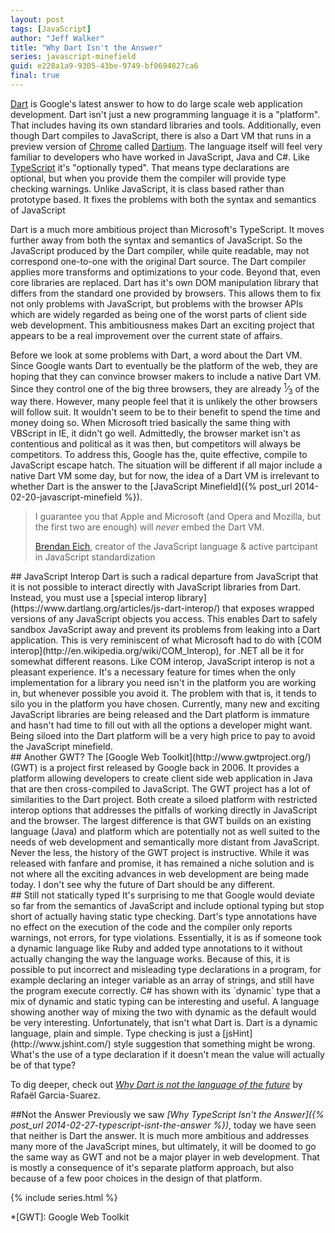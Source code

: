 ```yaml
---
layout: post
tags: [JavaScript]
author: "Jeff Walker"
title: "Why Dart Isn't the Answer"
series: javascript-minefield
guid: e228a1a9-9305-43be-9749-bf0694827ca6
final: true
---
```


[Dart](https://www.dartlang.org) is Google's latest answer to how to do large scale web application development.  Dart isn't just a new programming language it is a "platform".  That includes having its own standard libraries and tools.  Additionally, even though Dart compiles to JavaScript, there is also a Dart VM that runs in a preview version of [Chrome](https://www.google.com/chrome) called [Dartium](https://www.dartlang.org/tools/dartium/).  The language itself will feel very familiar to developers who have worked in JavaScript, Java and C#.  Like [TypeScript](http://www.typescriptlang.org) it's "optionally typed".  That means type declarations are optional, but when you provide them the compiler will provide type checking warnings.  Unlike JavaScript, it is class based rather than prototype based. It fixes the problems with both the syntax and semantics of JavaScript

Dart is a much more ambitious project than Microsoft's TypeScript.  It moves further away from both the syntax and semantics of JavaScript.  So the JavaScript produced by the Dart compiler, while quite readable, may not correspond one-to-one with the original Dart source.  The Dart compiler applies more transforms and optimizations to your code.  Beyond that, even core libraries are replaced.  Dart has it's own DOM manipulation library that differs from the standard one provided by browsers.  This allows them to fix not only problems with JavaScript, but problems with the browser APIs which are widely regarded as being one of the worst parts of client side web development. This ambitiousness makes Dart an exciting project that appears to be a real improvement over the current state of affairs.  

Before we look at some problems with Dart, a word about the Dart VM.  Since Google wants Dart to eventually be the platform of the web, they are hoping that they can convince browser makers to include a native Dart VM.  Since they control one of the big three browsers, they are already <sup>1</sup>&frasl;<sub>3</sub> of the way there.  However, many people feel that it is unlikely the other browsers will follow suit.  It wouldn't seem to be to their benefit to spend the time and money doing so.  When Microsoft tried basically the same thing with VBScript in IE, it didn't go well.  Admittedly, the browser market isn't as contentious and political as it was then, but competitors will always be competitors.  To address this, Google has the, quite effective, compile to JavaScript escape hatch.  The situation will be different if all major include a native Dart VM some day, but for now, the idea of a Dart VM is irrelevant to whether Dart is the answer to the [JavaScript Minefield]({% post_url 2014-02-20-javascript-minefield %}).

>I guarantee you that Apple and Microsoft (and Opera and Mozilla, but the first two are enough) will *never* embed the Dart VM.
>
><footer><a href="https://news.ycombinator.com/item?id=2982949">Brendan Eich</a>, creator of the JavaScript language & active partcipant in JavaScript standardization</footer>

<section markdown="1">
## JavaScript Interop
Dart is such a radical departure from JavaScript that it is not possible to interact directly with JavaScript libraries from Dart.  Instead, you must use a [special interop library](https://www.dartlang.org/articles/js-dart-interop/) that exposes wrapped versions of any JavaScript objects you access.  This enables Dart to safely sandbox JavaScript away and prevent its problems from leaking into a Dart application.  This is very reminiscent of what Microsoft had to do with [COM interop](http://en.wikipedia.org/wiki/COM_Interop), for .NET all be it for somewhat different reasons.  Like COM interop, JavaScript interop is not a pleasant experience.  It's a necessary feature for times when the only implementation for a library you need isn't in the platform you are working in, but whenever possible you avoid it.  The problem with that is, it tends to silo you in the platform you have chosen.  Currently, many new and exciting JavaScript libraries are being released and the Dart platform is immature and hasn't had time to fill out with all the options a developer might want.  Being siloed into the Dart platform will be a very high price to pay to avoid the JavaScript minefield.
</section>

<section markdown="1">
## Another GWT?
The [Google Web Toolkit](http://www.gwtproject.org/) (GWT) is a project first released by Google back in 2006.  It provides a platform allowing developers to create client side web application in Java that are then cross-compiled to JavaScript.  The GWT project has a lot of similarities to the Dart project.  Both create a siloed platform with restricted interop options that addresses the pitfalls of working directly in JavaScript and the browser.  The largest difference is that GWT builds on an existing language (Java) and platform which are potentially not as well suited to the needs of web development and semantically more distant from JavaScript.  Never the less, the history of the GWT project is instructive.  While it was released with fanfare and promise, it has remained a niche solution and is not where all the exciting advances in web development are being made today. I don't see why the future of Dart should be any different. 
</section>

<section markdown="1">
## Still not statically typed
It's surprising to me that Google would deviate so far from the semantics of JavaScript and include optional typing but stop short of actually having static type checking.  Dart's type annotations have no effect on the execution of the code and the compiler only reports warnings, not errors, for type violations.  Essentially, it is as if someone took a dynamic language like Ruby and added type annotations to it without actually changing the way the language works.  Because of this, it is possible to put incorrect and misleading type declarations in a program, for example declaring an integer variable as an array of strings, and still have the program execute correctly.  C# has shown with its `dynamic` type that a mix of dynamic and static typing can be interesting and useful.  A language showing another way of mixing the two with dynamic as the default would be very interesting.  Unfortunately, that isn't what Dart is.  Dart is a dynamic language, plain and simple.  Type checking is just a [jsHint](http://www.jshint.com/) style suggestion that something might be wrong.  What's the use of a type declaration if it doesn't mean the value will actually be of that type?

To dig deeper, check out <cite markdown="1">[Why Dart is not the language of the future](http://blogs.perl.org/users/rafael_garcia-suarez/2011/10/why-dart-is-not-the-language-of-the-future.html)</cite> by Rafaël Garcia-Suarez.
</section>

<section markdown="1">
##Not the Answer
Previously we saw <cite>[Why TypeScript Isn't the Answer]({% post_url 2014-02-27-typescript-isnt-the-answer %})</cite>, today we have seen that neither is Dart the answer.  It is much more ambitious and addresses many more of the JavaScript mines, but ultimately, it will be doomed to go the same way as GWT and not be a major player in web development. That is mostly a consequence of it's separate platform approach, but also because of a few poor choices in the design of that platform.
</section>

{% include series.html %}

*[GWT]: Google Web Toolkit
